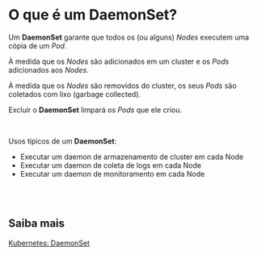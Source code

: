 # O que é um DaemonSet?

Um **DaemonSet** garante que todos os (ou alguns) *Nodes* executem uma cópia de um *Pod*.

À medida que os *Nodes* são adicionados em um cluster e os *Pods* adicionados aos *Nodes*.

À medida que os *Nodes* são removidos do cluster, os seus *Pods* são coletados com lixo (garbage collected).

Excluir o **DaemonSet** limpará os *Pods* que ele criou.

<br>

Usos típicos de um **DaemonSet**:

- Executar um daemon de armazenamento de cluster em cada Node
- Executar um daemon de coleta de logs em cada Node
- Executar um daemon de monitoramento em cada Node

<br>

<br>

## Saiba mais
[Kubernetes: DaemonSet](https://kubernetes.io/docs/concepts/workloads/controllers/daemonset/)